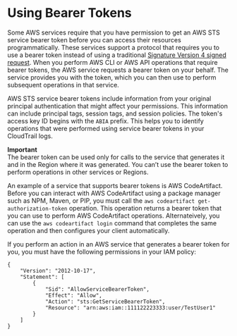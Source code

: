 # Using Bearer Tokens<a name="id_credentials_bearer"></a>

Some AWS services require that you have permission to get an AWS STS service bearer token before you can access their resources programmatically\. These services support a protocol that requires you to use a bearer token instead of using a traditional [Signature Version 4 signed request](https://docs.aws.amazon.com/general/latest/gr/sigv4_signing.html)\. When you perform AWS CLI or AWS API operations that require bearer tokens, the AWS service requests a bearer token on your behalf\. The service provides you with the token, which you can then use to perform subsequent operations in that service\. 

AWS STS service bearer tokens include information from your original principal authentication that might affect your permissions\. This information can include principal tags, session tags, and session policies\. The token's access key ID begins with the `ABIA` prefix\. This helps you to identify operations that were performed using service bearer tokens in your CloudTrail logs\.

**Important**  
The bearer token can be used only for calls to the service that generates it and in the Region where it was generated\. You can’t use the bearer token to perform operations in other services or Regions\.

An example of a service that supports bearer tokens is AWS CodeArtifact\. Before you can interact with AWS CodeArtifact using a package manager such as NPM, Maven, or PIP, you must call the `aws codeartifact get-authorization-token` operation\. This operation returns a bearer token that you can use to perform AWS CodeArtifact operations\. Alternateively, you can use the `aws codeartifact login` command that completes the same operation and then configures your client automatically\. 

If you perform an action in an AWS service that generates a bearer token for you, you must have the following permissions in your IAM policy:

```
{
    "Version": "2012-10-17",
    "Statement": [
        {
            "Sid": "AllowServiceBearerToken",
            "Effect": "Allow",
            "Action": "sts:GetServiceBearerToken",
            "Resource": "arn:aws:iam::111122223333:user/TestUser1"
        }
    ]
}
```
